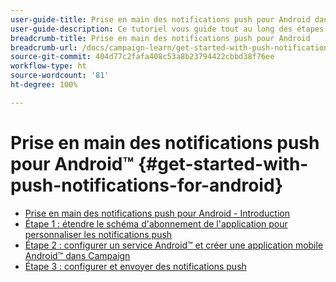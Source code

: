 ```yaml
---
user-guide-title: Prise en main des notifications push pour Android dans Campaign Classic
user-guide-description: Ce tutoriel vous guide tout au long des étapes nécessaires à l'envoi de notifications push à votre application Android depuis Adobe Campaign.
breadcrumb-title: Prise en main des notifications push pour Android
breadcrumb-url: /docs/campaign-learn/get-started-with-push-notifications-for-android/introduction.html
source-git-commit: 404d77c2fafa408c53a8b23794422cbbd38f76ee
workflow-type: ht
source-wordcount: '81'
ht-degree: 100%

---
```



# Prise en main des notifications push pour Android™ {#get-started-with-push-notifications-for-android}

+ [Prise en main des notifications push pour Android - Introduction](/help/tutorial-get-started-with-push-notifications-for-android/introduction.md)
+ [Étape 1 : étendre le schéma d&#39;abonnement de l&#39;application pour personnaliser les notifications push](/help/tutorial-get-started-with-push-notifications-for-android/extend-the-app-subscription-schema.md)
+ [Étape 2 : configurer un service Android™ et créer une application mobile Android™ dans Campaign](/help/tutorial-get-started-with-push-notifications-for-android/configure-an-android-service-in-campaign.md)
+ [Étape 3 : configurer et envoyer des notifications push](/help/tutorial-get-started-with-push-notifications-for-android/configure-and-send-push-notifications.md)
